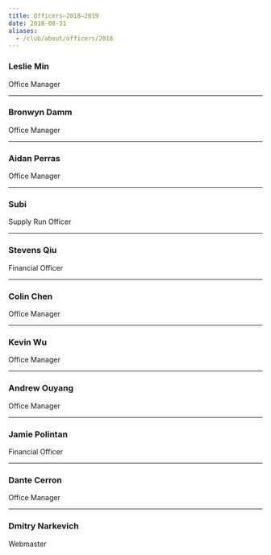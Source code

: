 ```yaml
---
title: Officers—2018–2019 
date: 2018-08-31
aliases:
  - /club/about/officers/2018
---
```


### Leslie Min

Office Manager

___


### Bronwyn Damm

Office Manager

___


### Aidan Perras

Office Manager

___


### Subi

Supply Run Officer

___


### Stevens Qiu

Financial Officer

___


### Colin Chen

Office Manager

___


### Kevin Wu

Office Manager

___


### Andrew Ouyang

Office Manager

___


### Jamie Polintan

Financial Officer

___


### Dante Cerron

Office Manager

___

### Dmitry Narkevich

Webmaster
